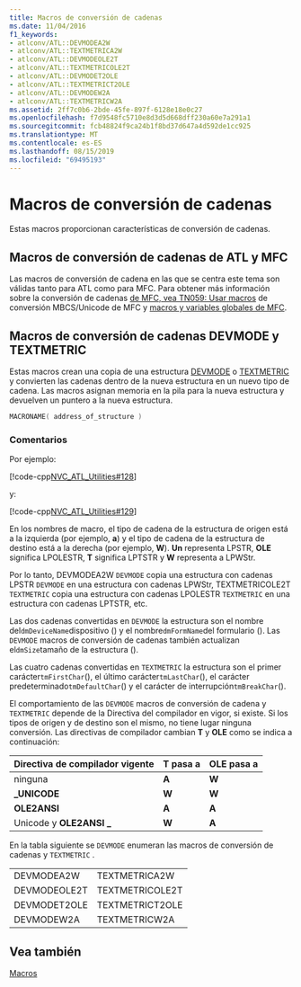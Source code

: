 ```yaml
---
title: Macros de conversión de cadenas
ms.date: 11/04/2016
f1_keywords:
- atlconv/ATL::DEVMODEA2W
- atlconv/ATL::TEXTMETRICA2W
- atlconv/ATL::DEVMODEOLE2T
- atlconv/ATL::TEXTMETRICOLE2T
- atlconv/ATL::DEVMODET2OLE
- atlconv/ATL::TEXTMETRICT2OLE
- atlconv/ATL::DEVMODEW2A
- atlconv/ATL::TEXTMETRICW2A
ms.assetid: 2ff7c0b6-2bde-45fe-897f-6128e18e0c27
ms.openlocfilehash: f7d9548fc5710e8d3d5d668dff230a60e7a291a1
ms.sourcegitcommit: fcb48824f9ca24b1f8bd37d647a4d592de1cc925
ms.translationtype: MT
ms.contentlocale: es-ES
ms.lasthandoff: 08/15/2019
ms.locfileid: "69495193"
---
```

# <a name="string-conversion-macros"></a>Macros de conversión de cadenas

Estas macros proporcionan características de conversión de cadenas.

##  <a name="atl_and_mfc_string_conversion_macros"></a>Macros de conversión de cadenas de ATL y MFC

Las macros de conversión de cadena en las que se centra este tema son válidas tanto para ATL como para MFC. Para obtener más información sobre la conversión de cadenas [de MFC, vea TN059: Usar macros](../../mfc/tn059-using-mfc-mbcs-unicode-conversion-macros.md) de conversión MBCS/Unicode de MFC y [macros y variables globales de MFC](../../mfc/reference/mfc-macros-and-globals.md).

##  <a name="devmode_and_textmetric_string_conversion_macros"></a>Macros de conversión de cadenas DEVMODE y TEXTMETRIC

Estas macros crean una copia de una estructura [DEVMODE](/windows/win32/api/wingdi/ns-wingdi-devmodea) o [TEXTMETRIC](/windows/win32/api/wingdi/ns-wingdi-textmetricw) y convierten las cadenas dentro de la nueva estructura en un nuevo tipo de cadena. Las macros asignan memoria en la pila para la nueva estructura y devuelven un puntero a la nueva estructura.

```cpp
MACRONAME( address_of_structure )
```

### <a name="remarks"></a>Comentarios

Por ejemplo:

[!code-cpp[NVC_ATL_Utilities#128](../../atl/codesnippet/cpp/string-conversion-macros_1.cpp)]

y:

[!code-cpp[NVC_ATL_Utilities#129](../../atl/codesnippet/cpp/string-conversion-macros_2.cpp)]

En los nombres de macro, el tipo de cadena de la estructura de origen está a la izquierda (por ejemplo, **a**) y el tipo de cadena de la estructura de destino está a la derecha (por ejemplo, **W**). **Un** representa LPSTR, **OLE** significa LPOLESTR, **T** significa LPTSTR y **W** representa a LPWStr.

Por lo tanto, DEVMODEA2W `DEVMODE` copia una estructura con cadenas LPSTR `DEVMODE` en una estructura con cadenas LPWStr, TEXTMETRICOLE2T `TEXTMETRIC` copia una estructura con cadenas LPOLESTR `TEXTMETRIC` en una estructura con cadenas LPTSTR, etc.

Las dos cadenas convertidas en `DEVMODE` la estructura son el nombre del`dmDeviceName`dispositivo () y el nombre`dmFormName`del formulario (). Las `DEVMODE` macros de conversión de cadenas también actualizan el`dmSize`tamaño de la estructura ().

Las cuatro cadenas convertidas en `TEXTMETRIC` la estructura son el primer carácter`tmFirstChar`(), el último carácter`tmLastChar`(), el carácter predeterminado`tmDefaultChar`() y el carácter de interrupción`tmBreakChar`().

El comportamiento de las `DEVMODE` macros de conversión de cadena y `TEXTMETRIC` depende de la Directiva del compilador en vigor, si existe. Si los tipos de origen y de destino son el mismo, no tiene lugar ninguna conversión. Las directivas de compilador cambian **T** y **OLE** como se indica a continuación:

|Directiva de compilador vigente|T pasa a|OLE pasa a|
|----------------------------------|---------------|-----------------|
|ninguna|**A**|**W**|
|**\_UNICODE**|**W**|**W**|
|**OLE2ANSI**|**A**|**A**|
|Unicode y **OLE2ANSI**  **\_**|**W**|**A**|

En la tabla siguiente se `DEVMODE` enumeran las macros de conversión de cadenas y `TEXTMETRIC` .

|||
|-|-|
|DEVMODEA2W|TEXTMETRICA2W|
|DEVMODEOLE2T|TEXTMETRICOLE2T|
|DEVMODET2OLE|TEXTMETRICT2OLE|
|DEVMODEW2A|TEXTMETRICW2A|

## <a name="see-also"></a>Vea también

[Macros](../../atl/reference/atl-macros.md)
